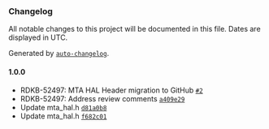 ### Changelog

All notable changes to this project will be documented in this file. Dates are displayed in UTC.

Generated by [`auto-changelog`](https://github.com/CookPete/auto-changelog).

#### 1.0.0

- RDKB-52497: MTA HAL Header migration to GitHub [`#2`](https://github.com/rdkcentral/rdkb-halif-mta/pull/2)
- RDKB-52497: Address review comments [`a409e29`](https://github.com/rdkcentral/rdkb-halif-mta/commit/a409e2915108dbfe265cdcf755f6cd708dfb6320)
- Update mta_hal.h [`d81a0b8`](https://github.com/rdkcentral/rdkb-halif-mta/commit/d81a0b84d7c9456d4cce68b9d9de155e2435c003)
- Update mta_hal.h [`f682c01`](https://github.com/rdkcentral/rdkb-halif-mta/commit/f682c01eea4531f6182edd9b47daffe6ca6a7628)
